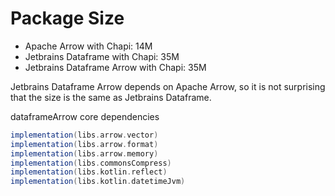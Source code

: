 # Package Size

- Apache Arrow with Chapi: 14M
- Jetbrains Dataframe with Chapi: 35M
- Jetbrains Dataframe Arrow with Chapi: 35M

Jetbrains Dataframe Arrow depends on Apache Arrow, so it is not surprising that the size is the same as Jetbrains Dataframe.

dataframeArrow core dependencies

```gradle
implementation(libs.arrow.vector)
implementation(libs.arrow.format)
implementation(libs.arrow.memory)
implementation(libs.commonsCompress)
implementation(libs.kotlin.reflect)
implementation(libs.kotlin.datetimeJvm)
```